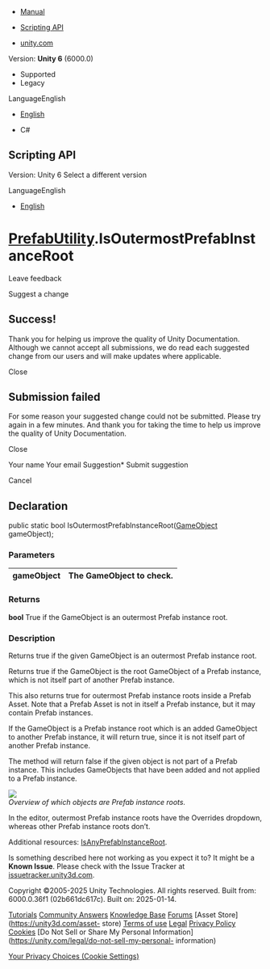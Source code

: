 [ ]()

  * [Manual](../Manual/index.html)
  * [Scripting API](../ScriptReference/index.html)

  * [unity.com](https://unity.com/)

Version: **Unity 6** (6000.0)

  * Supported
  * Legacy

LanguageEnglish

  * [English]()

  * C#

[ ](https://docs.unity3d.com)

## Scripting API

Version: Unity 6 Select a different version

LanguageEnglish

  * [English]()

#  [PrefabUtility](PrefabUtility.html).IsOutermostPrefabInstanceRoot

Leave feedback

Suggest a change

## Success!

Thank you for helping us improve the quality of Unity Documentation. Although
we cannot accept all submissions, we do read each suggested change from our
users and will make updates where applicable.

Close

## Submission failed

For some reason your suggested change could not be submitted. Please <a>try
again</a> in a few minutes. And thank you for taking the time to help us
improve the quality of Unity Documentation.

Close

Your name Your email Suggestion* Submit suggestion

Cancel

[ ]()

## Declaration

public static bool IsOutermostPrefabInstanceRoot([GameObject](GameObject.html)
gameObject);

### Parameters

gameObject | The GameObject to check.  
---|---  
  
### Returns

**bool** True if the GameObject is an outermost Prefab instance root.

### Description

Returns true if the given GameObject is an outermost Prefab instance root.

Returns true if the GameObject is the root GameObject of a Prefab instance,
which is not itself part of another Prefab instance.  
  
This also returns true for outermost Prefab instance roots inside a Prefab
Asset. Note that a Prefab Asset is not in itself a Prefab instance, but it may
contain Prefab instances.  
  
If the GameObject is a Prefab instance root which is an added GameObject to
another Prefab instance, it will return true, since it is not itself part of
another Prefab instance.  
  
The method will return false if the given object is not part of a Prefab
instance. This includes GameObjects that have been added and not applied to a
Prefab instance.  
  
![](../StaticFiles/ScriptRefImages/PrefabInstanceRoots.png)  
_Overview of which objects are Prefab instance roots._  
  
In the editor, outermost Prefab instance roots have the Overrides dropdown,
whereas other Prefab instance roots don’t.  
  
Additional resources:
[IsAnyPrefabInstanceRoot](PrefabUtility.IsAnyPrefabInstanceRoot.html).

Is something described here not working as you expect it to? It might be a
**Known Issue**. Please check with the Issue Tracker at
[issuetracker.unity3d.com](https://issuetracker.unity3d.com).

Copyright ©2005-2025 Unity Technologies. All rights reserved. Built from:
6000.0.36f1 (02b661dc617c). Built on: 2025-01-14.

[Tutorials](https://unity3d.com/learn) [Community
Answers](https://answers.unity3d.com) [Knowledge
Base](https://support.unity3d.com/hc/en-us)
[Forums](https://forum.unity3d.com) [Asset Store](https://unity3d.com/asset-
store) [Terms of use](https://docs.unity3d.com/Manual/TermsOfUse.html)
[Legal](https://unity.com/legal) [Privacy
Policy](https://unity.com/legal/privacy-policy)
[Cookies](https://unity.com/legal/cookie-policy) [Do Not Sell or Share My
Personal Information](https://unity.com/legal/do-not-sell-my-personal-
information)

[Your Privacy Choices (Cookie Settings)](javascript:void\(0\);)

